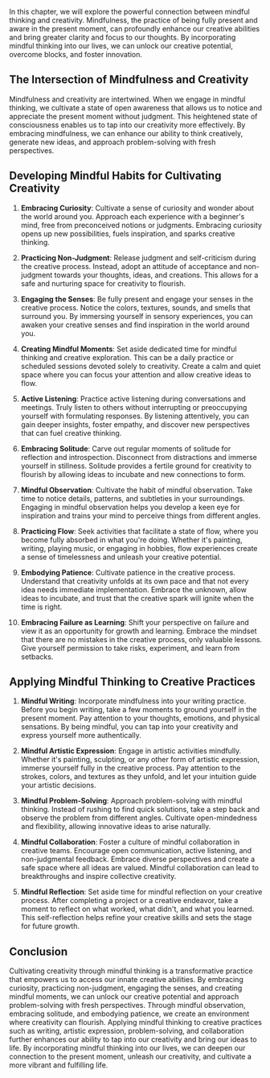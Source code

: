 
In this chapter, we will explore the powerful connection between mindful thinking and creativity. Mindfulness, the practice of being fully present and aware in the present moment, can profoundly enhance our creative abilities and bring greater clarity and focus to our thoughts. By incorporating mindful thinking into our lives, we can unlock our creative potential, overcome blocks, and foster innovation.

## The Intersection of Mindfulness and Creativity

Mindfulness and creativity are intertwined. When we engage in mindful thinking, we cultivate a state of open awareness that allows us to notice and appreciate the present moment without judgment. This heightened state of consciousness enables us to tap into our creativity more effectively. By embracing mindfulness, we can enhance our ability to think creatively, generate new ideas, and approach problem-solving with fresh perspectives.

## Developing Mindful Habits for Cultivating Creativity

1. **Embracing Curiosity**: Cultivate a sense of curiosity and wonder about the world around you. Approach each experience with a beginner's mind, free from preconceived notions or judgments. Embracing curiosity opens up new possibilities, fuels inspiration, and sparks creative thinking.
    
2. **Practicing Non-Judgment**: Release judgment and self-criticism during the creative process. Instead, adopt an attitude of acceptance and non-judgment towards your thoughts, ideas, and creations. This allows for a safe and nurturing space for creativity to flourish.
    
3. **Engaging the Senses**: Be fully present and engage your senses in the creative process. Notice the colors, textures, sounds, and smells that surround you. By immersing yourself in sensory experiences, you can awaken your creative senses and find inspiration in the world around you.
    
4. **Creating Mindful Moments**: Set aside dedicated time for mindful thinking and creative exploration. This can be a daily practice or scheduled sessions devoted solely to creativity. Create a calm and quiet space where you can focus your attention and allow creative ideas to flow.
    
5. **Active Listening**: Practice active listening during conversations and meetings. Truly listen to others without interrupting or preoccupying yourself with formulating responses. By listening attentively, you can gain deeper insights, foster empathy, and discover new perspectives that can fuel creative thinking.
    
6. **Embracing Solitude**: Carve out regular moments of solitude for reflection and introspection. Disconnect from distractions and immerse yourself in stillness. Solitude provides a fertile ground for creativity to flourish by allowing ideas to incubate and new connections to form.
    
7. **Mindful Observation**: Cultivate the habit of mindful observation. Take time to notice details, patterns, and subtleties in your surroundings. Engaging in mindful observation helps you develop a keen eye for inspiration and trains your mind to perceive things from different angles.
    
8. **Practicing Flow**: Seek activities that facilitate a state of flow, where you become fully absorbed in what you're doing. Whether it's painting, writing, playing music, or engaging in hobbies, flow experiences create a sense of timelessness and unleash your creative potential.
    
9. **Embodying Patience**: Cultivate patience in the creative process. Understand that creativity unfolds at its own pace and that not every idea needs immediate implementation. Embrace the unknown, allow ideas to incubate, and trust that the creative spark will ignite when the time is right.
    
10. **Embracing Failure as Learning**: Shift your perspective on failure and view it as an opportunity for growth and learning. Embrace the mindset that there are no mistakes in the creative process, only valuable lessons. Give yourself permission to take risks, experiment, and learn from setbacks.
    

## Applying Mindful Thinking to Creative Practices

1. **Mindful Writing**: Incorporate mindfulness into your writing practice. Before you begin writing, take a few moments to ground yourself in the present moment. Pay attention to your thoughts, emotions, and physical sensations. By being mindful, you can tap into your creativity and express yourself more authentically.
    
2. **Mindful Artistic Expression**: Engage in artistic activities mindfully. Whether it's painting, sculpting, or any other form of artistic expression, immerse yourself fully in the creative process. Pay attention to the strokes, colors, and textures as they unfold, and let your intuition guide your artistic decisions.
    
3. **Mindful Problem-Solving**: Approach problem-solving with mindful thinking. Instead of rushing to find quick solutions, take a step back and observe the problem from different angles. Cultivate open-mindedness and flexibility, allowing innovative ideas to arise naturally.
    
4. **Mindful Collaboration**: Foster a culture of mindful collaboration in creative teams. Encourage open communication, active listening, and non-judgmental feedback. Embrace diverse perspectives and create a safe space where all ideas are valued. Mindful collaboration can lead to breakthroughs and inspire collective creativity.
    
5. **Mindful Reflection**: Set aside time for mindful reflection on your creative process. After completing a project or a creative endeavor, take a moment to reflect on what worked, what didn't, and what you learned. This self-reflection helps refine your creative skills and sets the stage for future growth.
    

## Conclusion

Cultivating creativity through mindful thinking is a transformative practice that empowers us to access our innate creative abilities. By embracing curiosity, practicing non-judgment, engaging the senses, and creating mindful moments, we can unlock our creative potential and approach problem-solving with fresh perspectives. Through mindful observation, embracing solitude, and embodying patience, we create an environment where creativity can flourish. Applying mindful thinking to creative practices such as writing, artistic expression, problem-solving, and collaboration further enhances our ability to tap into our creativity and bring our ideas to life. By incorporating mindful thinking into our lives, we can deepen our connection to the present moment, unleash our creativity, and cultivate a more vibrant and fulfilling life.
